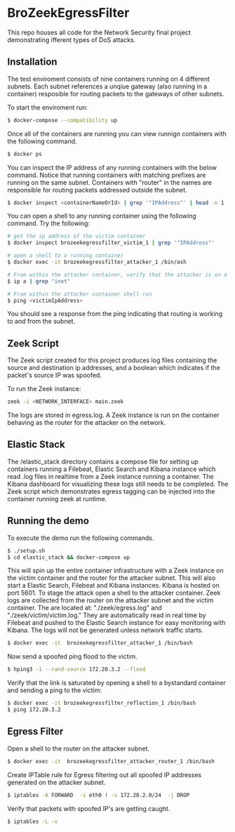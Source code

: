 # BroZeekEgressFilter

This repo houses all code for the Network Security final project demonstrating ifferent types of DoS attacks. 

## Installation

The test enviroment consists of nine containers running on 4 different subnets. Each subnet references a unqiue gateway (also running in a container) resposible for routing packets to the gateways of other subnets. 

To start the enviroment run:

```bash
$ docker-compose --compatibility up 
```

Once all of the containers are running you can view runnign containers with the following command. 

```bash 
$ docker ps
````

You can inspect the IP address of any running containers with the below command. Notice that running containers with matching prefixes are running on the same subnet. Containers with "router" in the names are responsible for routing packets addressed outside the subnet. 

```bash
$ docker inspect <containerNameOrId> | grep '"IPAddress"' | head -n 1
```

You can open a shell to any running container using the following command. Try the following:

```bash
# get the ip address of the victim container
$ docker inspect brozeekegressfilter_victim_1 | grep '"IPAddress"'

# open a shell to a running container
$ docker exec -it brozeekegressfilter_attacker_1 /bin/ash

# From within the attacker container, verify that the attacker is on a subnet outside the victim container
$ ip a | grep "inet"

# From within the attacker container shell run
$ ping <victimIpAddress>
```

You should see a response from the ping indicating that routing is working to and from the subnet. 

## Zeek Script

The Zeek script created for this project produces log files containing the source and destination ip addresses, and a boolean which indicates if the packet's source IP was spoofed. 

To run the Zeek instance: 

```bash
zeek -i <NETWORK_INTERFACE> main.zeek
```

The logs are stored in egress.log. A Zeek instance is run on the container behaving as the router for the attacker on the network. 

## Elastic Stack

The /elastic_stack directory contains a compose file for setting up containers running a Filebeat, Elastic Search and Kibana instance which read .log files in realtime from a Zeek instance running a container. The Kibana dashboard for visualizing these logs still needs to be completed. The Zeek script which demonstrates egress tagging can be injected into the container running zeek at runtime. 

## Running the demo

To execute the demo run the following commands.

```bash
$ ./setup.sh
$ cd elastic_stack && docker-compose up
```

This will spin up the entire container infrastructure with a Zeek instance on the victim container and the router for the attacker subnet.
This will also start a Elastic Search, Filebeat and Kibana instances. Kibana is hosted on port 5601. To stage the attack open a shell to the attacker container. Zeek logs are collected from the router on the attacker subnet and the victim container. The are located at: "./zeek/egress.log" and "./zeek/victim/victim.log." They are automatically read in real time by Filebeat and pushed to the Elastic Search instance for easy monitoring with Kibana. The logs will not be generated unless network traffic starts. 

```bash
$ docker exec -it  brozeekegressfilter_attacker_1 /bin/bash
```

Now send a spoofed ping flood to the victim. 


```bash
$ hping3 -1 --rand-source 172.20.3.2 --flood
```

Verify that the link is saturated by opening a shell to a bystandard container and sending a ping to the victim:

```bash
$ docker exec -it brozeekegressfilter_reflection_1 /bin/bash
$ ping 172.20.3.2
```

## Egress Filter

Open a shell to the router on the attacker subnet. 

```bash
$ docker exec -it  brozeekegressfilter_attacker_router_1 /bin/bash
```

Create IPTable rule for Egress filtering out all spoofed IP addresses generated on the attacker subnet. 

```bash
$ iptables -A FORWARD  -i eth0 ! -s 172.20.2.0/24  -j DROP
```

Verify that packets with spoofed IP's are getting caught.

```bash
$ iptables -L -v
```
